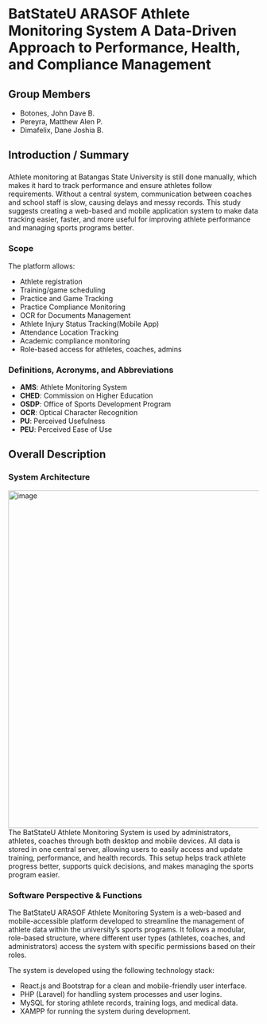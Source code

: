 # BatStateU ARASOF Athlete Monitoring System A Data-Driven Approach to Performance, Health, and Compliance Management

##  Group Members
- Botones, John Dave B.
- Pereyra, Matthew Alen P.
- Dimafelix, Dane Joshia B.

## Introduction / Summary
###
Athlete monitoring at Batangas State University is still done manually, which makes it hard to track performance and ensure athletes follow requirements. Without a central system, communication between coaches and school staff is slow, causing delays and messy records. This study suggests creating a web-based and mobile application system to make data tracking easier, faster, and more useful for improving athlete performance and managing sports programs better.

### Scope
The platform allows:
- Athlete registration 
- Training/game scheduling
- Practice and Game Tracking
- Practice Compliance Monitoring
- OCR for Documents Management
- Athlete Injury Status Tracking(Mobile App)
- Attendance Location Tracking
- Academic compliance monitoring
- Role-based access for athletes, coaches, admins

### Definitions, Acronyms, and Abbreviations
- **AMS**: Athlete Monitoring System
- **CHED**: Commission on Higher Education
- **OSDP**: Office of Sports Development Program
- **OCR**: Optical Character Recognition
- **PU**: Perceived Usefulness
- **PEU**: Perceived Ease of Use

## Overall Description

### System Architecture
<img width="1011" height="678" alt="image" src="https://github.com/user-attachments/assets/984d9fbc-c2da-4d7a-b7ac-35d6309cbec9" />
The BatStateU Athlete Monitoring System is used by administrators, athletes, coaches through both desktop and mobile devices. All data is stored in one central server, allowing users to easily access and update training, performance, and health records. This setup helps track athlete progress better, supports quick decisions, and makes managing the sports program easier.

### Software Perspective & Functions
The BatStateU ARASOF Athlete Monitoring System is a web-based and mobile-accessible platform developed to streamline the management of athlete data within the university’s sports programs. It follows a modular, role-based structure, where different user types (athletes, coaches, and administrators) access the system with specific permissions based on their roles.

The system is developed using the following technology stack:
- React.js and Bootstrap for a clean and mobile-friendly user interface.
- PHP (Laravel) for handling system processes and user logins.
- MySQL for storing athlete records, training logs, and medical data.
- XAMPP for running the system during development.

